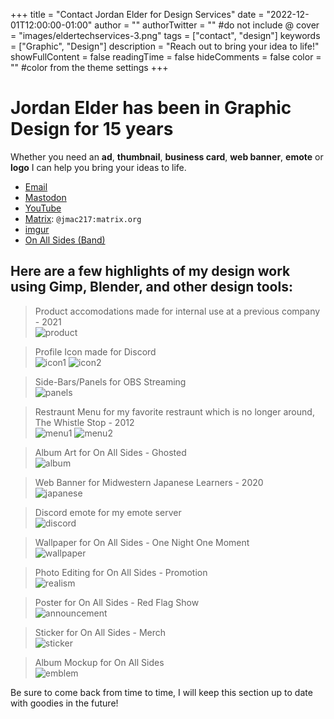+++
title = "Contact Jordan Elder for Design Services"
date = "2022-12-01T12:00:00-01:00"
author = ""
authorTwitter = "" #do not include @
cover = "images/eldertechservices-3.png"
tags = ["contact", "design"]
keywords = ["Graphic", "Design"]
description = "Reach out to bring your idea to life!"
showFullContent = false
readingTime = false
hideComments = false
color = "" #color from the theme settings
+++

# Jordan Elder has been in Graphic Design for 15 years

Whether you need an **ad**, **thumbnail**, **business card**, **web banner**, **emote** or **logo** I can help you bring your ideas to life.

* [Email](mailto:jordanelder10@gmail.com)
* [Mastodon](https://fosstodon.org/@Jordanielder)
* [YouTube](https://www.youtube.com/@jmac217x)
* [Matrix](https://matrix.org/): `@jmac217:matrix.org`
* [imgur](https://imgur.com/user/Jmac217)
* [On All Sides (Band)](https://www.youtube.com/@onallsides8083)

## Here are a few highlights of my design work using Gimp, Blender, and other design tools:  

> Product accomodations made for internal use at a previous company - 2021  
![product](images/product.png)

> Profile Icon made for Discord  
![icon1](images/icon1.png)
![icon2](images/icon2.png)

> Side-Bars/Panels for OBS Streaming  
![panels](images/panels.png)

> Restraunt Menu for my favorite restraunt which is no longer around, The Whistle Stop - 2012  
![menu1](images/menu1.png)
![menu2](images/menu2.png)

> Album Art for On All Sides - Ghosted  
![album](images/album.png)

> Web Banner for Midwestern Japanese Learners - 2020  
![japanese](images/japanese.png)

> Discord emote for my emote server  
![discord](images/discord.png)

> Wallpaper for On All Sides - One Night One Moment  
![wallpaper](images/wallpaper.png)

> Photo Editing for On All Sides - Promotion  
![realism](images/realism.png)

> Poster for On All Sides - Red Flag Show  
![announcement](images/announcement.png)

> Sticker for On All Sides - Merch  
![sticker](images/sticker.png)

> Album Mockup for On All Sides  
![emblem](images/emblem.png)

Be sure to come back from time to time, I will keep this section up to date with goodies in the future!